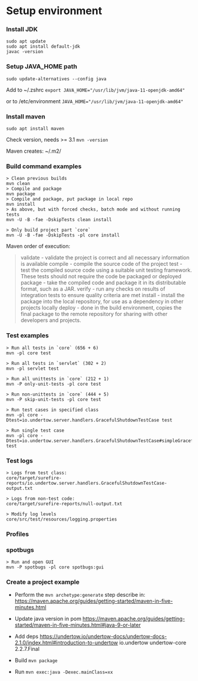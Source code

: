 # Setup environment

### Install JDK

```
sudo apt update
sudo apt install default-jdk
javac -version
```

### Setup JAVA_HOME path
`sudo update-alternatives --config java`

Add to ~/.zshrc
`export JAVA_HOME="/usr/lib/jvm/java-11-openjdk-amd64"`

or to /etc/environment
`JAVA_HOME="/usr/lib/jvm/java-11-openjdk-amd64"`


### Install maven
`sudo apt install maven`

Check version, needs >= 3.1
`mvn -version`

Maven creates:
~/.m2/


### Build command examples

```
> Clean previous builds
mvn clean
> Compile and package
mvn package
> Compile and package, put package in local repo
mvn install
> As above, but with forced checks, batch mode and without running tests
mvn -U -B -fae -DskipTests clean install

> Only build project part `core`
mvn -U -B -fae -DskipTests -pl core install
```

Maven order of execution:
> validate - validate the project is correct and all necessary information is available
> compile - compile the source code of the project
> test - test the compiled source code using a suitable unit testing framework. These tests should not require the code be packaged or deployed
> package - take the compiled code and package it in its distributable format, such as a JAR.
> verify - run any checks on results of integration tests to ensure quality criteria are met
> install - install the package into the local repository, for use as a dependency in other projects locally
> deploy - done in the build environment, copies the final package to the remote repository for sharing with other developers and projects.

### Test examples

```
> Run all tests in `core` (656 + 6)
mvn -pl core test

> Run all tests in `servlet` (302 + 2)
mvn -pl servlet test

> Run all unittests in `core` (212 + 1)
mvn -P only-unit-tests -pl core test

> Run non-unittests in `core` (444 + 5)
mvn -P skip-unit-tests -pl core test

> Run test cases in specified class
mvn -pl core -Dtest=io.undertow.server.handlers.GracefulShutdownTestCase test

> Run single test case
mvn -pl core -Dtest=io.undertow.server.handlers.GracefulShutdownTestCase#simpleGracefulShutdownTestCase test
```

### Test logs

```
> Logs from test class:
core/target/surefire-reports/io.undertow.server.handlers.GracefulShutdownTestCase-output.txt

> Logs from non-test code:
core/target/surefire-reports/null-output.txt

> Modify log levels
core/src/test/resources/logging.properties
```

### Profiles

### spotbugs

```
> Run and open GUI
mvn -P spotbugs -pl core spotbugs:gui
```

### Create a project example

* Perform the `mvn archetype:generate` step describe in:
  https://maven.apache.org/guides/getting-started/maven-in-five-minutes.html

* Update java version in pom
  https://maven.apache.org/guides/getting-started/maven-in-five-minutes.html#java-9-or-later

* Add deps
  https://undertow.io/undertow-docs/undertow-docs-2.1.0/index.html#introduction-to-undertow
  <dependency>
     <groupId>io.undertow</groupId>
     <artifactId>undertow-core</artifactId>
     <version>2.2.7.Final</version>
  </dependency>

* Build
`mvn package`

* Run
`mvn exec:java -Dexec.mainClass=xx`
